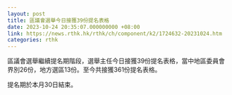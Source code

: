```yaml
---
layout: post
title: 區議會選舉今日接獲39份提名表格
date: 2023-10-24 20:35:07.000000000 +08:00
link: https://news.rthk.hk/rthk/ch/component/k2/1724632-20231024.htm
categories: rthk
---
```


區議會選舉繼續提名期階段，選舉主任今日接獲39份提名表格，當中地區委員會界別26份，地方選區13份。至今共接獲361份提名表格。

提名期於本月30日結束。
